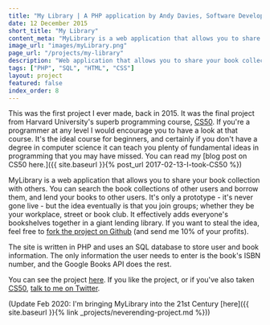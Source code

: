 ```yaml
---
title: "My Library | A PHP application by Andy Davies, Software Developer"
date: 12 December 2015
short_title: "My Library"
content_meta: "MyLibrary is a web application that allows you to share your book collection with others in your local community."
image_url: "images/myLibrary.png"
page_url: "/projects/my-library"
description: "Web application that allows you to share your book collection"
tags: ["PHP", "SQL", "HTML", "CSS"]
layout: project
featured: false
index_order: 8
---
```


This was the first project I ever made, back in 2015. It was the final project from Harvard University's superb programming course, [CS50](https://cs50.harvard.edu/). If you're a programmer at any level I would encourage you to have a look at that course. It's the ideal course for beginners, and certainly if you don't have a degree in computer science it can teach you plenty of fundamental ideas in programming that you may have missed. You can read my [blog post on CS50 here.]({{ site.baseurl }}{% post_url 2017-02-13-I-took-CS50 %})

MyLibrary is a web application that allows you to share your book collection with others. You can search the book collections of other users and borrow them, and lend your books to other users. It's only a prototype - it's never gone live - but the idea eventually is that you join groups; whether they be your workplace, street or book club. It effectively adds everyone's bookshelves together in a giant lending library. If you want to steal the idea, feel free to [fork the project on Github](https://github.com/andavies/myLibrary) (and send me 10% of your profits).

The site is written in PHP and uses an SQL database to store user and book information. The only information the user needs to enter is the book's ISBN number, and the Google Books API does the rest.

You can see the project [here](http://ec2-3-10-204-97.eu-west-2.compute.amazonaws.com:8080/public/). If you like the project, or if you've also taken [CS50](https://cs50.harvard.edu/), [talk to me on Twitter](https://twitter.com/1andydavies1).

(Update Feb 2020: I'm bringing MyLibrary into the 21st Century [here]({{ site.baseurl }}{% link _projects/neverending-project.md %}))